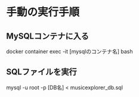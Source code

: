 # 手動の実行手順
## MySQLコンテナに入る
 docker container exec -it [mysqlのコンテナ名] bash
## SQLファイルを実行
 mysql -u root -p [DB名] < musicexplorer_db.sql
